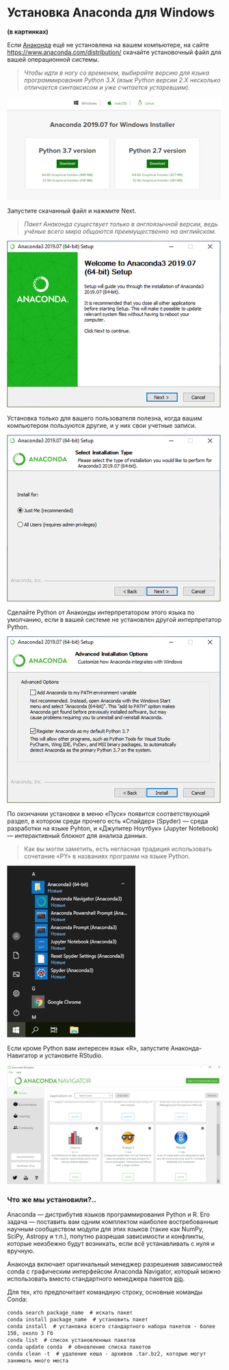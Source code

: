 # Установка Anaconda для Windows
**(в картинках)**

Если [Анаконда](https://www.anaconda.com/) ещё не установлена на вашем компьютере, 
на сайте https://www.anaconda.com/distribution/ скачайте установочный файл для вашей операционной системы. 

> _Чтобы идти в ногу со временем, выбирайте версию для языка программирования Python 3.X
> (язык Python версии 2.X несколько отличается синтаксисом и уже считается устаревшим)._

![win-step1](./pic/_win-1.png)

Запустите скачанный файл и нажмите Next. 
> _Пакет Анаконда существует только в англоязычной версии, ведь учёные всего мира общаются преимущественно на английском._

![win-step2](./pic/_win-2.png)

Установка только для вашего пользователя полезна, когда вашим компьютером пользуются другие, и у них свои учетные записи.

![win-step3](./pic/_win-3.png)

Сделайте Python от Анаконды интерпретатором этого языка по умолчанию, если в вашей системе не установлен другой интерпретатор Python.

![win-step4](./pic/_win-4.png)

По окончании установки в меню «Пуск» появится соответствующий раздел, в котором среди прочего есть «Спайдер» (Spyder) — среда разработки на языке Pyhton, и «Джупитер Ноутбук» (Jupyter Notebook) — интерактивный блокнот для анализа данных.
> Как вы могли заметить, есть негласная традиция использовать сочетание «PY» в названиях программ на языке Python. 

![win-step5](./pic/_win-5.png)

Если кроме Python вам интересен язык «R», запустите Анаконда-Навигатор и установите RStudio.

![win-step6](./pic/_anaconda-navigator.png)

### Что же мы установили?..
Anaconda — дистрибутив языков программирования Python и R. Его задача — поставить вам одним комплектом наиболее востребованные научным сообществом модули для этих языков (такие как NumPy, SciPy, Astropy и т.п.), попутно разрешая зависимости и конфликты, которые неизбежно будут возникать, если всё устанавливать с нуля и вручную. 

Анаконда включает оригинальный менеджер разрешения зависимостей conda с графическим интерфейсом Anaconda Navigator, который можно использовать вместо стандартного менеджера пакетов [pip](https://en.wikipedia.org/wiki/Pip_(package_manager) ). 

Для тех, кто предпочитает командную строку, основные команды Conda:

    conda search package_name  # искать пакет
    conda install package_name  # установить пакет
    conda install  # установка всего стандартного набора пакетов - более 150, около 3 Гб
    conda list  # список установленных пакетов
    conda update conda  # обновление списка пакетов
    conda clean -t  # удаление кеша - архивов .tar.bz2, которые могут занимать много места
